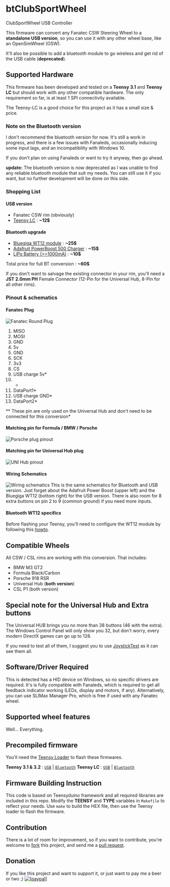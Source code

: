 # btClubSportWheel
ClubSportWheel USB Controller

This firmware can convert any Fanatec CSW Steering Wheel to a **standalone USB version**, so you can use it with any other wheel base, like an OpenSimWheel (OSW).

It'll also be possible to add a bluetooth module to go wireless and get rid of the USB cable (**deprecated**).

## Supported Hardware
This firmware has been developed and tested on a **Teensy 3.1** and **Teensy LC** but should work with any other compatible hardware.
The only requirement so far, is at least 1 SPI connectivity available.

The Teensy-LC is a good choice for this project as it has a small size & price.

### Note on the Bluetooth version
I don't recommend the bluetooth version for now.
It's still a work in progress, and there is a few issues with Fanaleds, occasionally inducing some input lags, and an incompatibility with Windows 10.

If you don't plan on using Fanaleds or want to try it anyway, then go ahead.

**update:** The bluetooth version is now deprecated as I was unable to find any reliable bluetooth module that suit my needs.
You can still use it if you want, but no further development will be done on this side.

### Shopping List
#### USB version
- Fanatec CSW rim (obviously)
- [Teensy LC](https://www.pjrc.com/teensy/teensyLC.html) : **~12$**

#### Bluetooth upgrade
- [Bluegiga WT12 module](http://www.jetney.com/wt12) : **~25$**
- [Adafruit PowerBoost 500 Charger](https://www.adafruit.com/products/1944) : **~15$**
- [LiPo Battery (>=1000mA)](https://www.adafruit.com/categories/138) : **~10$**

Total price for full BT conversion : **~60$**

If you don't want to salvage the existing connector in your rim, you'll need a **JST 2.0mm PH** Female Connector (12-Pin for the Universal Hub, 8-Pin for all other rims).

### Pinout & schematics
#### Fanatec Plug
![Fanatec Round Plug](http://i.imgur.com/yLSG0Jsm.jpg)

1. MISO
2. MOSI
3. GND
4. 5v
5. GND
6. SCK
7. 3v3
8. CS
9. USB charge 5v*
10. -
11. DataPort1*
12. USB charge GND*
13. DataPort2*

** These pin are only used on the Universal Hub and don't need to be connected for this conversion*

#### Matching pin for Formula / BMW / Porsche ####
![Porsche plug pinout](http://i.imgur.com/WazqNZlm.jpg)

#### Matching pin for Universal Hub plug ####
![UNI Hub pinout](http://i.imgur.com/pC5L8Lum.jpg)

#### Wiring Schematics
![Wiring schematics](https://phunk.me/W6108M)
This is the same schematics for Bluetooth and USB version.
Just forget about the Adafruit Power Boost (upper left) and the Bluegiga WT12 (bottom right) for the USB version.
There is also room for 8 extra buttons on pin 2 to 9 (common ground) if you need more inputs.

#### Bluetooth WT12 specifics
Before flashing your Teensy, you'll need to configure the WT12 module by following this [howto](iwrap.md).

## Compatible Wheels
All CSW / CSL rims are working with this conversion. That includes:

- BMW M3 GT2
- Formula Black/Carbon
- Porsche 918 RSR
- Universal Hub (**both version**)
- CSL P1 (both version)

## Special note for the Universal Hub and Extra buttons ##
The Universal HUB brings you no more than 38 buttons (46 with the extra). The Windows Control Panel will only show you 32, but don't worry, every modern DirectX games can go up to 128.

If you need to test all of them, I suggest you to use [JoystickTest](http://www.planetpointy.co.uk/joystick-test-application/) as it can see them all.

## Software/Driver Required
This is detected has a HID device on Windows, so no specific drivers are required.
It's is fully compatible with Fanaleds, which is required to get all feedback indicator working (LEDs, display and motors, if any).
Alternatively, you can use SLIMax Manager Pro, which is free if used with any Fanatec wheel.

## Supported wheel features
Well... Everything.

## Precompiled firmware
You'll need the [Teensy Loader](https://www.pjrc.com/teensy/loader.html) to flash these firmwares.

**Teensy 3.1 & 3.2** : [`USB`](https://raw.githubusercontent.com/darknao/btClubSportWheel/master/firmware/csw.teensy31_USB.hex) | [`Bluetooth`](https://raw.githubusercontent.com/darknao/btClubSportWheel/master/firmware/csw.teensy31_BT.hex)
**Teensy LC** : [`USB`](https://raw.githubusercontent.com/darknao/btClubSportWheel/master/firmware/csw.teensyLC_USB.hex) | [`Bluetooth`](https://raw.githubusercontent.com/darknao/btClubSportWheel/master/firmware/csw.teensyLC_BT.hex)

## Firmware Building Instruction
This code is based on Teensyduino framework and all required libraries are included in this repo.
Modify the **TEENSY** and **TYPE** variables in `Makefile` to reflect your needs.
Use `make` to build the HEX file, then use the Teensy loader to flash the firmware.

## Contribution
There is a lot of room for improvement, so if you want to contribute, you're welcome to [fork](https://help.github.com/articles/fork-a-repo/) this project, and send me a [pull request](https://help.github.com/articles/using-pull-requests/).

## Donation
If you like this project and want to support it, or just want to pay me a beer or two ;)
<a href="https://www.paypal.com/cgi-bin/webscr?cmd=_s-xclick&hosted_button_id=89TWYN8U3P8QL"><img src="https://www.paypalobjects.com/en_US/i/btn/btn_donate_SM.gif" alt="[paypal]" /></a>
